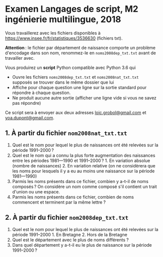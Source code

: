 # Examen Langages de script, M2 ingénierie multilingue, 2018

Vous travaillerez avec les fichiers disponibles à <https://www.insee.fr/fr/statistiques/3536630> (fichiers txt).

**Attention** : le fichier par département de naissance comporte un problème d'encodage dans son nom, renommez-le en `noms2008dep_txt.txt` avant de travailler avec.

Vous produirez un **script** Python compatible avec Python 3.6 qui

  - Ouvre les fichiers `noms2008dep_txt.txt` et `noms2008nat_txt.txt` supposés se trouver dans le même dossier que lui
  - Affiche pour chaque question une ligne sur la sortie standard pour répondre à chaque question.
  - Ne produit aucune autre sortie (afficher une ligne vide si vous ne savez pas répondre)

Ce script sera à envoyer aux deux adresses <loic.grobol@gmail.com> et <yoa.dupont@gmail.com>.

## 1. À partir du fichier `nom2008nat_txt.txt`

  1. Quel est le nom pour lequel le plus de naissances ont été relevées sur la période 1991–2000 ?
  2. Quel est le nom qui a connu la plus forte augmentation des naissances entre les périodes 1981—1990 et 1991–2000 ?
    1. En variation absolue (nombre de naissances)
    2. En variation relative (on ne considèrera que les noms pour lesquels il y a eu au moins une naissance sur la période 1981—1990)
  3. Parmis les noms présents dans ce fichier, combien y a-t-il de noms composés ? On considère un nom comme composé s'il contient un trait d'union ou une espace.
  4. Parmis les noms présents dans ce fichier, combien de noms commencent et terminent par la même lettre ?

## 2. À partir du fichier `nom2008dep_txt.txt`

  1. Quel est le nom pour lequel le plus de naissances ont été relevées sur la période 1991–2000
    1. En Bretagne
    2. Hors de la Bretagne
  2. Quel est le département avec le plus de noms différents ?
  3. Dans quel département y a-t-il eu le plus de naissance sur la période 1991–2000 ?
